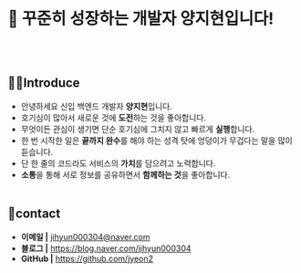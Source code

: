 # 🐣 꾸준히 성장하는 개발자 양지현입니다!
<br></br>

## 🧚‍♀️Introduce
 - 안녕하세요 신입 백엔드 개발자 **양지현**입니다.</br>
 - 호기심이 많아서 새로운 것에 **도전**하는 것을 좋아합니다.</br>
 - 무엇이든 관심이 생기면 단순 호기심에 그치지 않고 빠르게 **실행**합니다.</br>
 - 한 번 시작한 일은 **끝까지 완수**를 해야 하는 성격 탓에 엉덩이가 무겁다는 말을 많이 듣습니다.</br>
 - 단 한 줄의 코드라도 서비스의 **가치**를 담으려고 노력합니다.</br>
 - **소통**을 통해 서로 정보를 공유하면서 **함께하는 것**을 좋아합니다.</br></br>

## 💫contact
 - **이메일 |** jihyun000304@naver.com
 - **블로그 |** https://blog.naver.com/jihyun000304
 - **GitHub |** https://github.com/jyeon2
 <br></br>
 <br></br>
